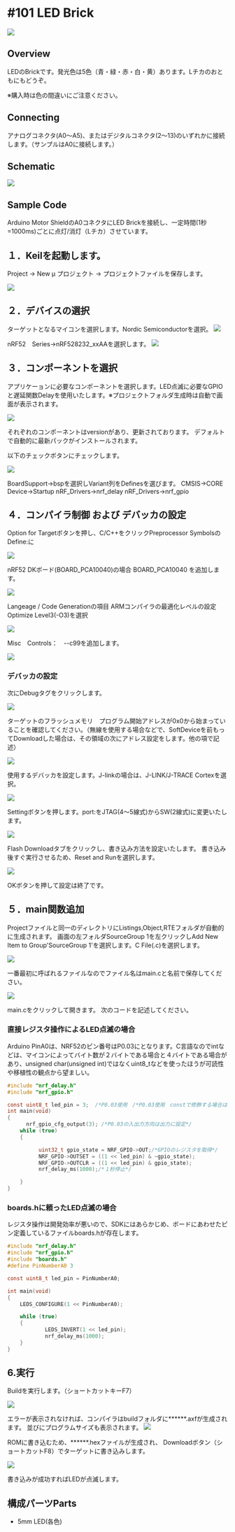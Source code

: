 # #101 LED Brick

![](/img/LED_101/101_led.jpg)
<!--COLORME-->

## Overview
LEDのBrickです。発光色は5色（青・緑・赤・白・黄）あります。Lチカのおともにもどうぞ。

※購入時は色の間違いにご注意ください。

## Connecting
アナログコネクタ(A0〜A5)、またはデジタルコネクタ(2〜13)のいずれかに接続します。（サンプルはA0に接続します。）

## Schematic
![](/img/led101_schmatic.png)

## Sample Code
Arduino Motor ShieldのA0コネクタにLED Brickを接続し、一定時間(1秒=1000ms)ごとに点灯/消灯（Lチカ）させています。

## １．Keilを起動します。
Project → New μ プロジェクト → プロジェクトファイルを保存します。

![](/img/LED_101/_101_ProjectMake.png)

## ２．デバイスの選択
ターゲットとなるマイコンを選択します。Nordic Semiconductorを選択。
![](/img/LED_101/Selection_Soc.png)

nRF52　Series→nRF528232_xxAAを選択します。
![](/img/LED_101/SocVersionSelect.jpg)

## ３．コンポーネントを選択
アプリケーョンに必要なコンポーネントを選択します。LED点滅に必要なGPIOと遅延関数Delayを使用いたします。※プロジェクトフォルダ生成時は自動で画面が表示されます。

![](/img/LED_101/ModuleButton.jpg)

それぞれのコンポーネントはversionがあり、更新されております。
デフォルトで自動的に最新パックがインストールされます。

以下のチェックボタンにチェックします。

![](/img/LED_101/Selection_Componet.jpg)

BoardSupport→bspを選択しVariant列をDefinesを選びます。
CMSIS→CORE
Device→Startup
nRF_Drivers→nrf_delay
nRF_Drivers→nrf_gpio

## ４．コンパイラ制御 および デバッカの設定

Option for Targetボタンを押し、C/C++をクリックPreprocessor SymbolsのDefine:に

![](/img/LED_101/OptionsButton.jpg)

nRF52 DKボード(BOARD_PCA10040)の場合
BOARD_PCA10040
を追加します。

![](/img/LED_101/OptionSettigs_Define.jpg)

Langeage / Code Generationの項目
ARMコンパイラの最適化レベルの設定
Optimize Level3(-O3)を選択

![](/img/LED_101/OptionSettigs_Optimization.jpg)

Misc　Controls：　--c99を追加します。

![](/img/LED_101/OptionSettigs_MiscContorls.jpg)

### デバッカの設定

次にDebugタグをクリックします。

![](/img/LED_101/OptionsTarget_C.png)

ターゲットのフラッシュメモリ　プログラム開始アドレスが0x0から始まっていることを確認してください。（無線を使用する場合などで、SoftDeviceを前もってDownloadした場合は、その領域の次にアドレス設定をします。他の項で記述）

![](/img/LED_101/OptionsTarget.png)

使用するデバッカを設定します。J-linkの場合は、J-LINK/J-TRACE Cortexを選択。

![](/img/LED_101/J-linkSettings.jpg)

Settingボタンを押します。port:をJTAG(4～5線式)からSW(2線式)に変更いたします。

![](/img/LED_101/build_Settings.jpg)

Flash Downloadタブをクリックし、書き込み方法を設定いたします。
書き込み後すぐ実行させるため、Reset and Runを選択します。

![](/img/LED_101/WriteSettings.jpg)

OKボタンを押して設定は終了です。


## ５．main関数追加
Projectファイルと同一のディレクトリにListings,Object,RTEフォルダが自動的に生成されます。
画面の左フォルダSourceGroup 1を左クリックしAdd New Item to Group'SourceGroup 1'を選択します。C File(.c)を選択します。

![](/img/LED_101/AddNewGroup.png)

一番最初に呼ばれるファイルなのでファイル名はmain.cと名前で保存してください。

![](/img/LED_101/SouceGroupSelection.png)

main.cをクリックして開きます。
次のコードを記述してください。

### 直接レジスタ操作によるLED点滅の場合

Arduino PinA0は、NRF52のピン番号はP0.03にとなります。C言語なのでintなどは、マイコンによってバイト数が２バイトである場合と４バイトである場合があり、unsigned char(unsigned int)ではなくuint8_tなどを使ったほうが可読性や移植性の観点から望ましい。

```c
#include "nrf_delay.h"
#include "nrf_gpio.h"

const uint8_t led_pin = 3;  /*P0.03使用　/*P0.03使用　constで修飾する場合は定数はROMに格納されRAM領域の節約になる*/
int main(void)
{
      nrf_gpio_cfg_output(3); /*P0.03の入出力方向は出力に設定*/
    while (true)
    {

          uint32_t gpio_state = NRF_GPIO->OUT;/*GPIOのレジスタを取得*/
          NRF_GPIO->OUTSET = ((1 << led_pin) & ~gpio_state);
          NRF_GPIO->OUTCLR = ((1 << led_pin) & gpio_state);
          nrf_delay_ms(1000);/*１秒停止*/

    }
}
```


### boards.hに頼ったLED点滅の場合

レジスタ操作は開発効率が悪いので、SDKにはあらかじめ、ボードにあわせたピン定義しているファイルboards.hが存在します。

```c
#include "nrf_delay.h"
#include "nrf_gpio.h"
#include "boards.h"
#define PinNumberA0 3

const uint8_t led_pin = PinNumberA0;

int main(void)
{
    LEDS_CONFIGURE(1 << PinNumberA0);

    while (true)
    {  
            LEDS_INVERT(1 << led_pin);
            nrf_delay_ms(1000);
    }
}

```


## 6.実行

Buildを実行します。（ショートカットキーF7）

![](/img/LED_101/BuildButtion.jpg)

エラーが表示されなければ、コンパイラはbuildフォルダに******.axfが生成されます。
並びにプログラムサイズも表示されます。
![](/img/LED_101/BuildSuccess.jpg)

ROMに書き込むため、******.hexファイルが生成され、
Downloadボタン（ショートカットF8）でターゲットに書き込みします。

![](/img/LED_101/Programing_Done.jpg)

書き込みが成功すればLEDが点滅します。



## 構成パーツParts
- 5mm LED(各色)
